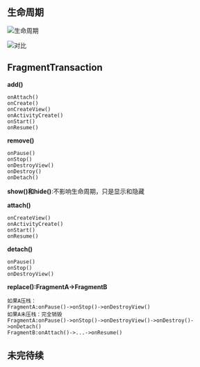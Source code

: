 ## 生命周期

![生命周期](https://wangyuchao.oss-cn-beijing.aliyuncs.com/blog/program/android-fragment-01.jpg)

![对比](https://wangyuchao.oss-cn-beijing.aliyuncs.com/blog/program/android-fragment-02.jpg)

## FragmentTransaction

**add()**
```
onAttach()
onCreate()
onCreateView()
onActivityCreate()
onStart()
onResume()
```

**remove()**
```
onPause()
onStop()
onDestroyView()
onDestroy()
onDetach()
```
**show()和hide()**:不影响生命周期，只是显示和隐藏

**attach()**
```
onCreateView()
onActivityCreate()
onStart()
onResume()
```

**detach()**
```
onPause()
onStop()
onDestroyView()
```

**replace():FragmentA->FragmentB**
```
如果A压栈：
FragmentA:onPause()->onStop()->onDestroyView()
如果A未压栈：完全销毁
FragmentA:onPause()->onStop()->onDestroyView()->onDestroy()->onDetach()
FragmentB:onAttach()->...->onResume()
```

## 未完待续
